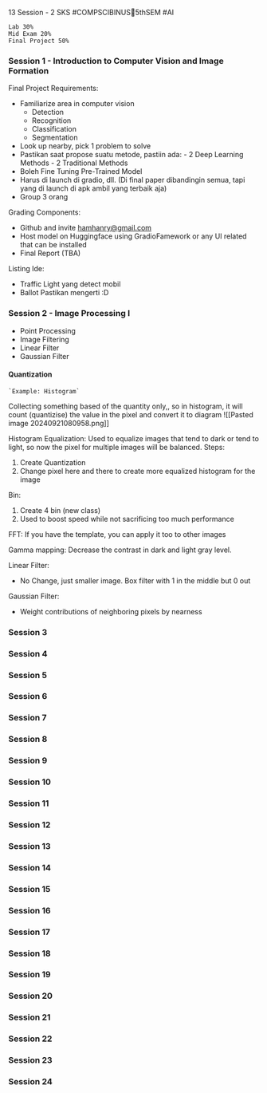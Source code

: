 13 Session - 2 SKS
#COMPSCIBINUS🏫5thSEM #AI 

```
Lab 30%
Mid Exam 20%
Final Project 50%
```

### Session 1 - Introduction to Computer Vision and Image Formation
Final Project Requirements:
- Familiarize area in computer vision
	- Detection
	- Recognition
	- Classification
	- Segmentation
- Look up nearby, pick 1 problem to solve
- Pastikan saat propose suatu metode, pastiin ada:
	  - 2 Deep Learning Methods
	  - 2 Traditional Methods
- Boleh Fine Tuning Pre-Trained Model
- Harus di launch di gradio, dll. (Di final paper dibandingin semua, tapi yang di launch di apk ambil yang terbaik aja)
- Group 3 orang

Grading Components:
- Github and invite hamhanry@gmail.com
- Host model on Huggingface using GradioFamework or any UI related that can be installed
- Final Report (TBA) 

Listing Ide:
- Traffic Light yang detect mobil
- Ballot
Pastikan mengerti :D
### Session 2 - Image Processing I
- Point Processing
- Image Filtering
- Linear Filter
- Gaussian Filter

#### Quantization
	`Example: Histogram`
Collecting something based of the quantity only,, so in histogram, it will count (quantizise) the value in the pixel and convert it to diagram
![[Pasted image 20240921080958.png]]

Histogram Equalization:
Used to equalize images that tend to dark or tend to light, so now the pixel for multiple images will be balanced.
Steps:
1. Create Quantization
2. Change pixel here and there to create more equalized histogram for the image

Bin:
1. Create 4 bin (new class)
2. Used to boost speed while not sacrificing too much performance

FFT: 
If you have the template, you can apply it too to other images

Gamma mapping:
Decrease the contrast in dark and light gray level.



Linear Filter:
- No Change, just smaller image. Box filter with 1 in the middle but 0 out

Gaussian Filter:
- Weight contributions of neighboring pixels by nearness


### Session 3
### Session 4
### Session 5
### Session 6
### Session 7
### Session 8
### Session 9
### Session 10
### Session 11
### Session 12
### Session 13
### Session 14
### Session 15
### Session 16
### Session 17
### Session 18
### Session 19
### Session 20
### Session 21
### Session 22
### Session 23
### Session 24
